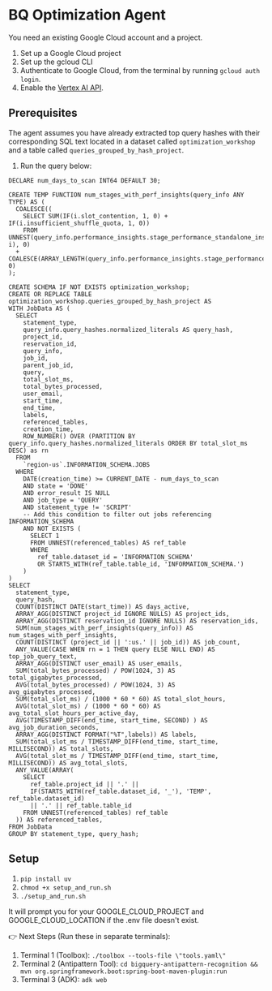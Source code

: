 # BQ Optimization Agent

You need an existing Google Cloud account and a project.
1. Set up a Google Cloud project
2. Set up the gcloud CLI
3. Authenticate to Google Cloud, from the terminal by running `gcloud auth login`.
4. Enable the [Vertex AI API](https://console.cloud.google.com/flows/enableapi?apiid=aiplatform.googleapis.com).

## Prerequisites

The agent assumes you have already extracted top query hashes with their corresponding SQL text
located in a dataset called `optimization_workshop` and a table called `queries_grouped_by_hash_project`.

1. Run the query below:

```
DECLARE num_days_to_scan INT64 DEFAULT 30;

CREATE TEMP FUNCTION num_stages_with_perf_insights(query_info ANY TYPE) AS (
  COALESCE((
    SELECT SUM(IF(i.slot_contention, 1, 0) + IF(i.insufficient_shuffle_quota, 1, 0))
    FROM UNNEST(query_info.performance_insights.stage_performance_standalone_insights) i), 0)
  + COALESCE(ARRAY_LENGTH(query_info.performance_insights.stage_performance_change_insights), 0)
);

CREATE SCHEMA IF NOT EXISTS optimization_workshop;
CREATE OR REPLACE TABLE optimization_workshop.queries_grouped_by_hash_project AS
WITH JobData AS (
  SELECT
    statement_type,
    query_info.query_hashes.normalized_literals AS query_hash,
    project_id,
    reservation_id,
    query_info,
    job_id,
    parent_job_id,
    query,
    total_slot_ms,
    total_bytes_processed,
    user_email,
    start_time,
    end_time,
    labels,
    referenced_tables,
    creation_time,
    ROW_NUMBER() OVER (PARTITION BY query_info.query_hashes.normalized_literals ORDER BY total_slot_ms DESC) as rn
  FROM
    `region-us`.INFORMATION_SCHEMA.JOBS
  WHERE
    DATE(creation_time) >= CURRENT_DATE - num_days_to_scan
    AND state = 'DONE'
    AND error_result IS NULL
    AND job_type = 'QUERY'
    AND statement_type != 'SCRIPT'
    -- Add this condition to filter out jobs referencing INFORMATION_SCHEMA
    AND NOT EXISTS (
      SELECT 1
      FROM UNNEST(referenced_tables) AS ref_table
      WHERE
        ref_table.dataset_id = 'INFORMATION_SCHEMA'
        OR STARTS_WITH(ref_table.table_id, 'INFORMATION_SCHEMA.')
    )
)
SELECT
  statement_type,
  query_hash,
  COUNT(DISTINCT DATE(start_time)) AS days_active,
  ARRAY_AGG(DISTINCT project_id IGNORE NULLS) AS project_ids,
  ARRAY_AGG(DISTINCT reservation_id IGNORE NULLS) AS reservation_ids,
  SUM(num_stages_with_perf_insights(query_info)) AS num_stages_with_perf_insights,
  COUNT(DISTINCT (project_id || ':us.' || job_id)) AS job_count,
  ANY_VALUE(CASE WHEN rn = 1 THEN query ELSE NULL END) AS top_job_query_text,
  ARRAY_AGG(DISTINCT user_email) AS user_emails,
  SUM(total_bytes_processed) / POW(1024, 3) AS total_gigabytes_processed,
  AVG(total_bytes_processed) / POW(1024, 3) AS avg_gigabytes_processed,
  SUM(total_slot_ms) / (1000 * 60 * 60) AS total_slot_hours,
  AVG(total_slot_ms) / (1000 * 60 * 60) AS avg_total_slot_hours_per_active_day,
  AVG(TIMESTAMP_DIFF(end_time, start_time, SECOND) ) AS avg_job_duration_seconds,
  ARRAY_AGG(DISTINCT FORMAT("%T",labels)) AS labels,
  SUM(total_slot_ms / TIMESTAMP_DIFF(end_time, start_time, MILLISECOND)) AS total_slots,
  AVG(total_slot_ms / TIMESTAMP_DIFF(end_time, start_time, MILLISECOND)) AS avg_total_slots,
  ANY_VALUE(ARRAY(
    SELECT
      ref_table.project_id || '.' ||
      IF(STARTS_WITH(ref_table.dataset_id, '_'), 'TEMP', ref_table.dataset_id)
      || '.' || ref_table.table_id
    FROM UNNEST(referenced_tables) ref_table
  )) AS referenced_tables,
FROM JobData
GROUP BY statement_type, query_hash;
```

## Setup
1. `pip install uv`
2. `chmod +x setup_and_run.sh`
3. `./setup_and_run.sh`

It will prompt you for your GOOGLE_CLOUD_PROJECT and GOOGLE_CLOUD_LOCATION if the .env file doesn't exist.

👉 Next Steps (Run these in separate terminals):
   1. Terminal 1 (Toolbox): `./toolbox --tools-file \"tools.yaml\"`
   2. Terminal 2 (Antipattern Tool): `cd bigquery-antipattern-recognition && mvn org.springframework.boot:spring-boot-maven-plugin:run`
   3. Terminal 3 (ADK): `adk web`

